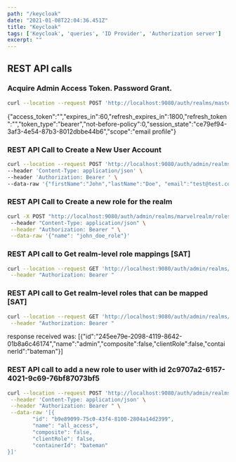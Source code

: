 ```yaml
---
path: "/keycloak"
date: "2021-01-08T22:04:36.451Z"
title: "Keycloak"
tags: ['Keycloak', 'queries', 'ID Provider', 'Authorization server']
excerpt: ""
---
```


## REST API calls

### Acquire Admin Access Token. Password Grant.

```bash
curl --location --request POST 'http://localhost:9080/auth/realms/master/protocol/openid-connect/token' --header 'Content-Type: application/x-www-form-urlencoded' --data-urlencode 'username=admin' --data-urlencode 'password=admin' --data-urlencode 'grant_type=password' --data-urlencode 'client_id=admin-cli'
```

{"access_token":"","expires_in":60,"refresh_expires_in":1800,"refresh_token":"","token_type":"bearer","not-before-policy":0,"session_state":"ce79ef94-3af3-4e54-87b3-8012dbbe44b6","scope":"email profile"}

### REST API Call to Create a New User Account

```bash
curl --location --request POST 'http://localhost:9080/auth/admin/realms/marvelrealm/users' \
--header 'Content-Type: application/json' \
--header 'Authorization: Bearer ' \
--data-raw '{"firstName":"John","lastName":"Doe", "email":"test@test.com", "enabled":"true", "username":"app-user"}'
```

### REST API Call to Create a new role for the realm

```bash
curl -X POST "http://localhost:9080/auth/admin/realms/marvelrealm/roles" 
 --header "Content-Type: application/json" \
 --header "Authorization: Bearer " \
 --data-raw '{"name": "john_doe_role"}'
```

### REST API call to Get realm-level role mappings [SAT]

```bash
curl --location --request GET 'http://localhost:9080/auth/admin/realms/marvelrealm/users/c4af4e2f-b432-4c3b-8405-cca86cd5b97b/role-mappings/realm' \
 --header "Authorization: Bearer "
```
 
### REST API call to Get realm-level roles that can be mapped [SAT]

```bash
curl --location --request GET 'http://localhost:9080/auth/admin/realms/marvelrealm/users/2c9707a2-6157-4021-9c69-76bf87073bf5/role-mappings/realm/available' \
 --header "Authorization: Bearer "
```
 
response received was: [{"id":"245ee79e-2098-4119-8642-01b8a6c46174","name":"admin","composite":false,"clientRole":false,"containerId":"bateman"}]

### REST API call to add a new role to user with id 2c9707a2-6157-4021-9c69-76bf87073bf5

```bash
curl --location --request POST 'http://localhost:9080/auth/admin/realms/marvelrealm/users/2c9707a2-6157-4021-9c69-76bf87073bf5/role-mappings/realm' -v \
 --header 'Content-Type: application/json' \
 --header "Authorization: Bearer " \
 --data-raw '[{
        "id": "b9e89099-75c0-43f4-8100-2804a14d2399",
        "name": "all_access",
        "composite": false,
        "clientRole": false,
        "containerId": "bateman"
}]'
```
